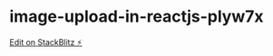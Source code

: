 # image-upload-in-reactjs-plyw7x

[Edit on StackBlitz ⚡️](https://stackblitz.com/edit/image-upload-in-reactjs-plyw7x)